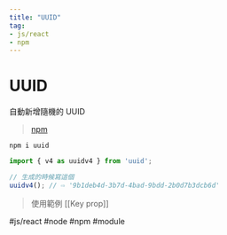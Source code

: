 ```yaml
---
title: "UUID"
tag: 
- js/react
- npm
---
```

# UUID
自動新增隨機的 UUID
>[npm](https://www.npmjs.com/package/uuid)

```shell
npm i uuid
```

```js
import { v4 as uuidv4 } from 'uuid';
```
```js
// 生成的時候寫這個
uuidv4(); // ⇨ '9b1deb4d-3b7d-4bad-9bdd-2b0d7b3dcb6d' 
```

>使用範例 [[Key prop]]

#js/react  #node #npm #module 
